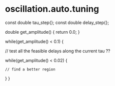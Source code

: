 # oscillation.auto.tuning

const double tau_step{};
const double delay_step{};

double get_amplitude() {
 return 0.0;
}

while(get_amplitude() < 0.1) {

  // test all the feasible delays along the current tau ??
  
  while(get_amplitude() < 0.02) {
  
    // find a better region
  
  }
}
